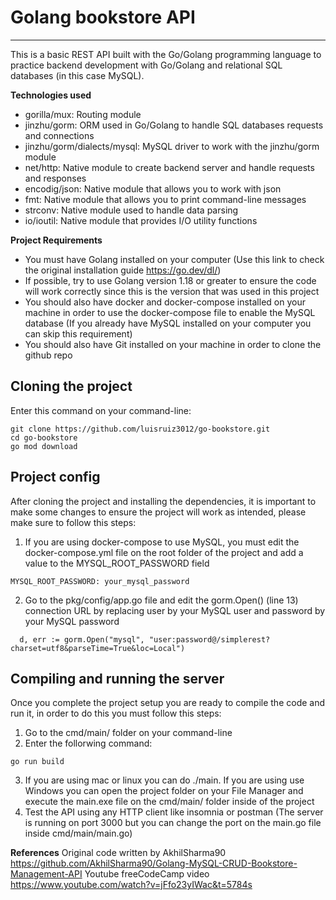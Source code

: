 # Golang bookstore API
---

This is a basic REST API built with the Go/Golang programming language to practice backend development with Go/Golang and relational SQL databases (in this case MySQL).

**Technologies used**

- gorilla/mux: Routing module
- jinzhu/gorm: ORM used in Go/Golang to handle SQL databases requests and connections
- jinzhu/gorm/dialects/mysql: MySQL driver to work with the jinzhu/gorm module
- net/http: Native module to create backend server and handle requests and responses
- encodig/json: Native module that allows you to work with json
- fmt: Native module that allows you to print command-line messages
- strconv: Native module used to handle data parsing
- io/ioutil: Native module that provides I/O utility functions


**Project Requirements**

- You must have Golang installed on your computer (Use this link to check the original installation guide https://go.dev/dl/)
- If possible, try to use Golang version 1.18 or greater to ensure the code will work correctly since this is the version that was used in this project
- You should also have docker and docker-compose installed on your machine in order to use the docker-compose file to enable the MySQL database (If you already have MySQL installed on your computer you can skip this requirement)
- You should also have Git installed on your machine in order to clone the github repo


## Cloning the project

Enter this command on your command-line:

```
git clone https://github.com/luisruiz3012/go-bookstore.git
cd go-bookstore
go mod download
```


## Project config

After cloning the project and installing the dependencies, it is important to make some changes to ensure the project will work as intended, please make sure to follow this steps:

1. If you are using docker-compose to use MySQL, you must edit the docker-compose.yml file on the root folder of the project and add a value to the MYSQL_ROOT_PASSWORD field

```
MYSQL_ROOT_PASSWORD: your_mysql_password
```

2. Go to the pkg/config/app.go file and edit the gorm.Open() (line 13) connection URL by replacing user by your MySQL user and password by your MySQL password

```
  d, err := gorm.Open("mysql", "user:password@/simplerest?charset=utf8&parseTime=True&loc=Local")
```


## Compiling and running the server

Once you complete the project setup you are ready to compile the code and run it, in order to do this you must follow this steps:

1. Go to the cmd/main/ folder on your command-line
2. Enter the follorwing command:
```
go run build
```
3. If you are using mac or linux you can do ./main. If you are using use Windows you can open the project folder on your File Manager and execute the main.exe file on the cmd/main/ folder inside of the project
4. Test the API using any HTTP client like insomnia or postman (The server is running on port 3000 but you can change the port on the main.go file inside cmd/main/main.go)


**References**
Original code written by  AkhilSharma90 https://github.com/AkhilSharma90/Golang-MySQL-CRUD-Bookstore-Management-API
Youtube freeCodeCamp video https://www.youtube.com/watch?v=jFfo23yIWac&t=5784s
